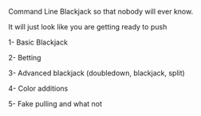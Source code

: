 Command Line Blackjack so that nobody will ever know.

It will just look like you are getting ready to push

1- Basic Blackjack

2- Betting

3- Advanced blackjack (doubledown, blackjack, split)

4- Color additions

5- Fake pulling and what not